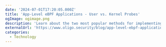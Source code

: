 ```yaml
---
date: '2024-07-01T17:20:05.000Z'
title: 'App-Level eBPF Applications - User vs. Kernel Probes'
ogImage: ogimage.png
description: 'Learn about the two most popular methods for implementing eBPF instrumentation to gain application context in the runtime, by using user-space and kernel probes - and understand how each impacts the application performance and compute cost'
externalUrl: 'https://www.oligo.security/blog/app-level-ebpf-applications'
categories:
  - Technology
---
```


